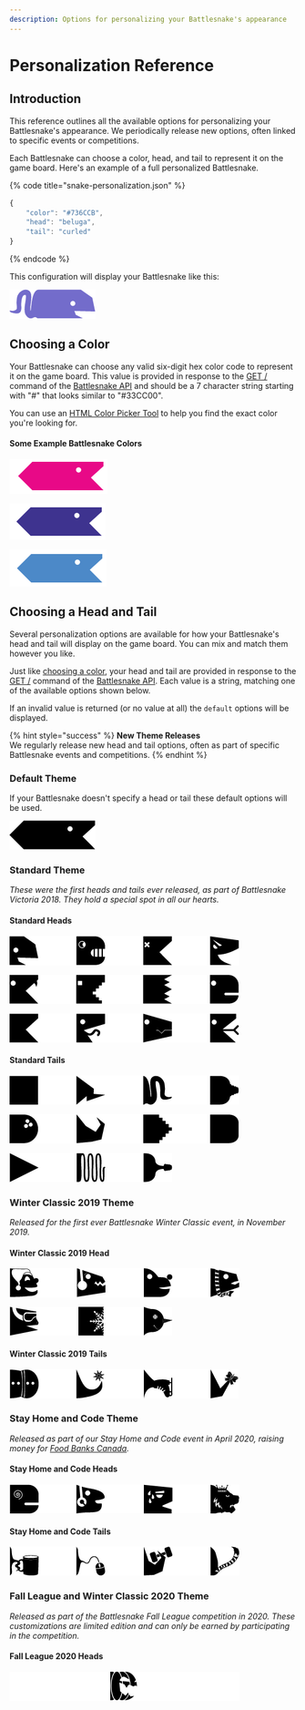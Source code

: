 ```yaml
---
description: Options for personalizing your Battlesnake's appearance
---
```


# Personalization Reference

## Introduction

This reference outlines all the available options for personalizing your Battlesnake's appearance. We periodically release new options, often linked to specific events or competitions.

Each Battlesnake can choose a color, head, and tail to represent it on the game board. Here's an example of a full personalized Battlesnake.

{% code title="snake-personalization.json" %}
```javascript
{
	"color": "#736CCB",
	"head": "beluga",
	"tail": "curled"
}
```
{% endcode %}

This configuration will display your Battlesnake like this:

![](../.gitbook/assets/samplesnake.png)

## Choosing a Color

Your Battlesnake can choose any valid six-digit hex color code to represent it on the game board. This value is provided in response to the [GET /](api.md#undefined) command of the [Battlesnake API](api.md) and should be a 7 character string starting with "\#" that looks similar to "\#33CC00".

You can use an [HTML Color Picker Tool](https://www.w3schools.com/colors/colors_picker.asp) to help you find the exact color you're looking for.

#### **Some Example Battlesnake Colors**

![\#E80978](../.gitbook/assets/screenshot-2020-05-13-09.19.33.png)

![\#3E338F](../.gitbook/assets/screenshot-2020-05-13-09.19.58.png)

![\#4C89C8](../.gitbook/assets/screenshot-2020-05-13-09.20.29.png)

## Choosing a Head and Tail

Several personalization options are available for how your Battlesnake's head and tail will display on the game board. You can mix and match them however you like.

Just like [choosing a color](personalization.md#color), your head and tail are provided in response to the [GET /](api.md#undefined) command of the [Battlesnake API](api.md). Each value is a string, matching one of the available options shown below.

If an invalid value is returned \(or no value at all\) the `default` options will be displayed.

{% hint style="success" %}
**New Theme Releases**  
We regularly release new head and tail options, often as part of specific Battlesnake events and competitions.
{% endhint %}

### **Default Theme**

If your Battlesnake doesn't specify a head or tail these default options will be used.

![default head and tail](../.gitbook/assets/defaultsnake.png)

### Stand**ard Theme**

_These were the first heads and tails ever released, as part of Battlesnake Victoria 2018. They hold a special spot in all our hearts._

#### Standard Heads

![beluga, bendr, dead, evil ](../.gitbook/assets/standardheads1.png)

![fang, pixel, sand-worm, safe](../.gitbook/assets/standardheads2.png)

![shades, silly, smile, tongue](../.gitbook/assets/standardheads3.png)

#### **Standard Tails**

![block-bum, bolt, curled, fat-rattle](../.gitbook/assets/standardtail1.png)

![freckled, hook, pixel, round-bum](../.gitbook/assets/standardtail2.png)

![sharp, skinny, small-rattle](../.gitbook/assets/standardtail3.png)

### **Winter Classic 2019 Theme**

_Released for the first ever Battlesnake Winter Classic event, in November 2019._

#### Winter Classic 2019 Head

![bwc-bonhomme, bwc-earmuffs, bwc-rudolph, bwc-scarf](../.gitbook/assets/winterheads2.png)

![bwc-ski, bwc-snow-worm, bwc-snowman](../.gitbook/assets/winterheads1.png)

#### Winter Classic 2019 Tails

![bwc-bonhomme, bwc-flake, bwc-ice-skate, bwc-present](../.gitbook/assets/wintertails.png)

### **Stay Home and Code Theme**

_Released as part of our Stay Home and Code event in April 2020, raising money for_ [_Food Banks Canada_](https://www.foodbankscanada.ca/)_._

#### Stay Home and Code Heads

![shac-caffeine, shac-gamer, shac-workout, shac-tiger-king](../.gitbook/assets/shacheads.png)

#### Stay Home and Code Tails

![shac-coffee, shac-mouse, shac-weight, shac-tiger-tail](../.gitbook/assets/shactails.png)

### **Fall League and Winter Classic 2020 Theme**

_Released as part of the Battlesnake Fall League competition in 2020. These customizations are limited edition and can only be earned by participating in the competition._

#### Fall League 2020 Heads

![bfl-jackolantern](../.gitbook/assets/bflheads_v1.png)

